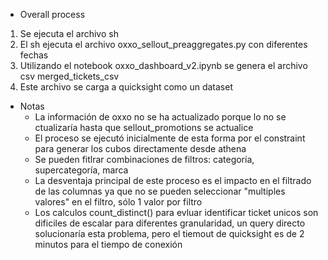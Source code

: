 * Overall process

1. Se ejecuta el archivo sh
2. El sh ejecuta el archivo oxxo_sellout_preaggregates.py con diferentes fechas
3. Utilizando el notebook oxxo_dashboard_v2.ipynb se genera el archivo csv merged_tickets_csv
4. Este archivo se carga a quicksight como un dataset


* Notas
  - La información de oxxo no se ha actualizado porque lo no se ctualizaría hasta que sellout_promotions se actualice
  - El proceso se ejecutó inicialmente de esta forma por el constraint para generar los cubos directamente desde athena
  - Se pueden fitlrar combinaciones de filtros: categoría, supercategoría, marca
  - La desventaja principal de este proceso es el impacto en el filtrado de las columnas ya que no se pueden seleccionar "multiples valores" en el filtro, sólo 1 valor por filtro
  - Los calculos count_distinct() para evluar identificar ticket unicos son dificiles de escalar para diferentes granularidad, un query directo solucionaría esta problema, pero el tiemout de quicksight es de 2 minutos para el tiempo de conexión


